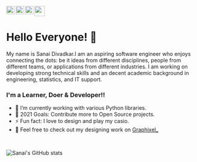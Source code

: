 [<img align="left" alt="shecoderfinally | Twitter" width="22px" src="https://cdn.jsdelivr.net/npm/simple-icons@v3/icons/twitter.svg" />][twitter]
[<img align="left" alt="shecoderfinally | LinkedIn" width="22px" src="https://cdn.jsdelivr.net/npm/simple-icons@v3/icons/linkedin.svg" />][linkedin]
[<img align="left" alt="shecoderfinally | Instagram" width="22px" src="https://cdn.jsdelivr.net/npm/simple-icons@v3/icons/instagram.svg" />][instagram]
<a href="https://twitter.com/_BoredPear"><img src="https://o.remove.bg/downloads/24731474-4bfa-449d-8c4d-23db60e62e8a/image-removebg-preview.png" width="27px" ></a>
<br>
# Hello Everyone! 👋
My name is Sanai Divadkar.I am an aspiring software engineer who enjoys connecting the dots: be it ideas from different disciplines, people from different teams, or applications from different industries. I am working on developing strong technical skills and an decent academic background in engineering, statistics, and IT support. 

### I'm a Learner, Doer & Developer!!

- 🌱 I’m currently working with various Python libraries.
- 🥅 2021 Goals: Contribute more to Open Source projects.
- ⚡ Fun fact: I love to design and play my casio.
- 🏹 Feel free to check out my designing work on <a href="https://www.instagram.com/graphixel_/">Graphixel_</a> 
<br />

![Sanai's GitHub stats](https://github-readme-stats.vercel.app/api?username=shecoderfinally&theme=nightowl&show_icons=true)


[twitter]: https://twitter.com/_BoredPear
[instagram]: https://www.instagram.com/ianas_div1/
[linkedin]: https://www.linkedin.com/in/sanai-divadkar-83b309197/
